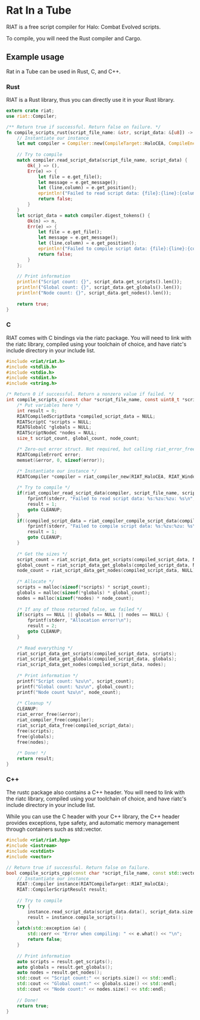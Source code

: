 # Rat In a Tube
RIAT is a free script compiler for Halo: Combat Evolved scripts.

To compile, you will need the Rust compiler and Cargo.

## Example usage
Rat in a Tube can be used in Rust, C, and C++.

### Rust
RIAT is a Rust library, thus you can directly use it in your Rust library.

```rust
extern crate riat;
use riat::Compiler;

/** Return true if successful. Return false on failure. */
fn compile_scripts_rust(script_file_name: &str, script_data: &[u8]) -> bool {
    // Instantiate our instance
    let mut compiler = Compiler::new(CompileTarget::HaloCEA, CompileEncoding::Windows1252);
    
    // Try to compile
    match compiler.read_script_data(script_file_name, script_data) {
        Ok(_) => (),
        Err(e) => {
            let file = e.get_file();
            let message = e.get_message();
            let (line,column) = e.get_position();
            eprintln!("Failed to read script data: {file}:{line}:{column}: {message}");
            return false;
        }
    }
    let script_data = match compiler.digest_tokens() {
        Ok(n) => n,
        Err(e) => {
            let file = e.get_file();
            let message = e.get_message();
            let (line,column) = e.get_position();
            eprintln!("Failed to compile script data: {file}:{line}:{column}: {message}");
            return false;
        }
    };
    
    // Print information
    println!("Script count: {}", script_data.get_scripts().len());
    println!("Global count: {}", script_data.get_globals().len());
    println!("Node count: {}", script_data.get_nodes().len());
    
    return true;
}
```


### C
RIAT comes with C bindings via the riatc package. You will need to link with the
riatc library, compiled using your toolchain of choice, and have riatc's include
directory in your include list.

```c
#include <riat/riat.h>
#include <stdlib.h>
#include <stdio.h>
#include <stdint.h>
#include <string.h>

/* Return 0 if successful. Return a nonzero value if failed. */
int compile_scripts_c(const char *script_file_name, const uint8_t *script_data, size_t script_data_length) {
    /* Put variables here */
    int result = 0;
    RIATCompiledScriptData *compiled_script_data = NULL;
    RIATScriptC *scripts = NULL;
    RIATGlobalC *globals = NULL;
    RIATScriptNodeC *nodes = NULL;
    size_t script_count, global_count, node_count;

    /* Zero-out error struct. Not required, but calling riat_error_free() on a zeroed out struct is always OK. */
    RIATCompileErrorC error;
    memset(&error, 0, sizeof(error));

    /* Instantiate our instance */
    RIATCompiler *compiler = riat_compiler_new(RIAT_HaloCEA, RIAT_Windows1252);
    
    /* Try to compile */
    if(riat_compiler_read_script_data(compiler, script_file_name, script_data, script_data_length, &error) != 0) {
        fprintf(stderr, "Failed to read script data: %s:%zu:%zu: %s\n", error.file, error.line, error.column, error.message);
        result = 1;
        goto CLEANUP;
    }
    if((compiled_script_data = riat_compiler_compile_script_data(compiler, &error)) == NULL) {
        fprintf(stderr, "Failed to compile script data: %s:%zu:%zu: %s\n", error.file, error.line, error.column, error.message);
        result = 1;
        goto CLEANUP;
    }
    
    /* Get the sizes */
    script_count = riat_script_data_get_scripts(compiled_script_data, NULL);
    global_count = riat_script_data_get_globals(compiled_script_data, NULL);
    node_count = riat_script_data_get_nodes(compiled_script_data, NULL);
    
    /* Allocate */
    scripts = malloc(sizeof(*scripts) * script_count);
    globals = malloc(sizeof(*globals) * global_count);
    nodes = malloc(sizeof(*nodes) * node_count);
    
    /* If any of those returned false, we failed */
    if(scripts == NULL || globals == NULL || nodes == NULL) {
        fprintf(stderr, "Allocation error!\n");
        result = 2;
        goto CLEANUP;
    }
    
    /* Read everything */
    riat_script_data_get_scripts(compiled_script_data, scripts);
    riat_script_data_get_globals(compiled_script_data, globals);
    riat_script_data_get_nodes(compiled_script_data, nodes);
    
    /* Print information */
    printf("Script count: %zu\n", script_count);
    printf("Global count: %zu\n", global_count);
    printf("Node count %zu\n", node_count);
    
    /* Cleanup */
    CLEANUP:
    riat_error_free(&error);
    riat_compiler_free(compiler);
    riat_script_data_free(compiled_script_data);
    free(scripts);
    free(globals);
    free(nodes);
    
    /* Done! */
    return result;
} 
```

### C++
The rustc package also contains a C++ header. You will need to link with the
riatc library, compiled using your toolchain of choice, and have riatc's include
directory in your include list.

While you can use the C header with your C++ library, the C++ header provides
exceptions, type safety, and automatic memory management through containers
such as std::vector.

```cpp
#include <riat/riat.hpp>
#include <iostream>
#include <cstdint>
#include <vector>

// Return true if successful. Return false on failure.
bool compile_scripts_cpp(const char *script_file_name, const std::vector<std::uint8_t> &script_data) {
    // Instantiate our instance
    RIAT::Compiler instance(RIATCompileTarget::RIAT_HaloCEA);
    RIAT::CompilerScriptResult result;
    
    // Try to compile
    try {
        instance.read_script_data(script_data.data(), script_data.size(), script_file_name);
        result = instance.compile_scripts();
    }
    catch(std::exception &e) {
        std::cerr << "Error when compiling: " << e.what() << "\n";
        return false;
    }
    
    // Print information
    auto scripts = result.get_scripts();
    auto globals = result.get_globals();
    auto nodes = result.get_nodes();
    std::cout << "Script count:" << scripts.size() << std::endl;
    std::cout << "Global count:" << globals.size() << std::endl;
    std::cout << "Node count:" << nodes.size() << std::endl;
    
    // Done!
    return true;
}
```
